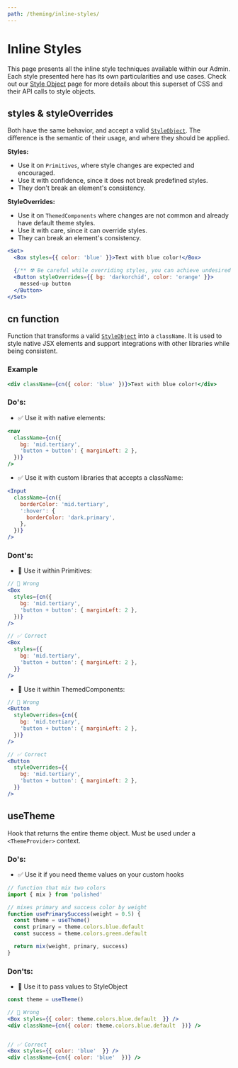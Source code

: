 ```yaml
---
path: /theming/inline-styles/
---
```


# Inline Styles

This page presents all the inline style techniques available within our Admin. Each style presented here has its own particularities and use cases. Check out our [Style Object](/theming/style-object/) page for more details about this superset of CSS and their API calls to style objects.

## styles & styleOverrides

Both have the same behavior, and accept a valid [`StyleObject`](/theming/style-object/). The difference is the semantic of their usage, and where they should be applied.

**Styles:**

- Use it on `Primitives`, where style changes are expected and encouraged.
- Use it with confidence, since it does not break predefined styles.
- They don't break an element's consistency.

**StyleOverrides:**

- Use it on `ThemedComponents` where changes are not common and already have default theme styles.
- Use it with care, since it can override styles.
- They can break an element's consistency.

```jsx
<Set>
  <Box styles={{ color: 'blue' }}>Text with blue color!</Box>

  {/** ☢️ Be careful while overriding styles, you can achieve undesired results */}
  <Button styleOverrides={{ bg: 'darkorchid', color: 'orange' }}>
    messed-up button
  </Button>
</Set>
```

## cn function

Function that transforms a valid [`StyleObject`](/theming/style-object/) into a `className`. It is used to style native JSX elements and support integrations with other libraries while being consistent.

### Example

```jsx
<div className={cn({ color: 'blue' })}>Text with blue color!</div>
```

### Do's:

- ✅ Use it with native elements:

```jsx isStatic
<nav
  className={cn({
    bg: 'mid.tertiary',
    'button + button': { marginLeft: 2 },
  })}
/>
```

- ✅ Use it with custom libraries that accepts a className:

```jsx isStatic
<Input
  className={cn({
    borderColor: 'mid.tertiary',
    ':hover': {
      borderColor: 'dark.primary',
    },
  })}
/>
```

### Dont's:

- 🚫 Use it within Primitives:

```jsx isStatic
// 🚫 Wrong
<Box
  styles={cn({
    bg: 'mid.tertiary',
    'button + button': { marginLeft: 2 },
  })}
/>

// ✅ Correct
<Box
  styles={{
    bg: 'mid.tertiary',
    'button + button': { marginLeft: 2 },
  }}
/>
```

- 🚫 Use it within ThemedComponents:

```jsx isStatic
// 🚫 Wrong
<Button
  styleOverrides={cn({
    bg: 'mid.tertiary',
    'button + button': { marginLeft: 2 },
  })}
/>

// ✅ Correct
<Button
  styleOverrides={{
    bg: 'mid.tertiary',
    'button + button': { marginLeft: 2 },
  }}
/>
```

## useTheme

Hook that returns the entire theme object. Must be used under a `<ThemeProvider>` context.

### Do's:

- ✅ Use it if you need theme values on your custom hooks

```jsx isStatic
// function that mix two colors
import { mix } from 'polished'

// mixes primary and success color by weight
function usePrimarySuccess(weight = 0.5) {
  const theme = useTheme()
  const primary = theme.colors.blue.default
  const success = theme.colors.green.default

  return mix(weight, primary, success)
}
```

### Don'ts:

- 🚫 Use it to pass values to StyleObject

```jsx isStatic
const theme = useTheme()

// 🚫 Wrong
<Box styles={{ color: theme.colors.blue.default  }} />
<div className={cn({ color: theme.colors.blue.default  })} />


// ✅ Correct
<Box styles={{ color: 'blue'  }} />
<div className={cn({ color: 'blue'  })} />
```
